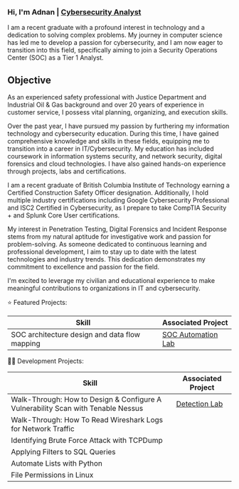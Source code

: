### Hi, I'm Adnan | <a href="https://www.linkedin.com/in/adnan-a-59151028b/" rel="nofollow">Cybersecurity Analyst</a>

I am a recent graduate with a profound interest in technology and a dedication to solving complex problems. My journey in computer science has led me to develop a passion for cybersecurity, and I am now eager to transition into this field, specifically aiming to join a Security Operations Center (SOC) as a Tier 1 Analyst.

## Objective

As an experienced safety professional with Justice Department and Industrial Oil & Gas background and over 20 years of experience in customer service, I possess vital planning, organizing, and execution skills.

Over the past year, I have pursued my passion by furthering my information technology and cybersecurity education. During this time, I have gained comprehensive knowledge and skills in these fields, equipping me to transition into a career in IT/Cybersecurity. My education has included coursework in information systems security, and network security, digital forensics and cloud technologies. I have also gained hands-on experience through projects, labs and certifications. 
 
I am a recent graduate of British Columbia Institute of Technology earning a Certified Construction Safety Officer designation. Additionally, I hold multiple industry certifications including Google Cybersecurity Professional and ISC2 Certified in Cybersecurity, as I prepare to take CompTIA Security + and Splunk Core User certifications. 
 
My interest in Penetration Testing, Digital Forensics and Incident Response stems from my natural aptitude for investigative work and passion for problem-solving. As someone dedicated to continuous learning and professional development, I aim to stay up to date with the latest technologies and industry trends. This dedication demonstrates my commitment to excellence and passion for the field. 
 
I'm excited to leverage my civilian and educational experience to make meaningful contributions to organizations in IT and cybersecurity.

⭐ Featured Projects:

| Skill                                                                            | Associated Project                             |
| -------------------------------------------------------------------------------- | ---------------------------------------------- |
| SOC architecture design and data flow mapping                                    | <a href="[https://google.com](https://github.com/CAdnany/socautolab)">SOC Automation Lab</a>|


👨‍💻 Development Projects:

| Skill                                                                            | Associated Project                             |
| -------------------------------------------------------------------------------- | ---------------------------------------------- |
| Walk-Through: How to Design & Configure A Vulnerability Scan with Tenable Nessus | <a href="https://google.com">Detection Lab</a> |
| Walk-Through: How To Read Wireshark Logs for Network Traffic                     |                                                |
| Identifying Brute Force Attack with TCPDump                                      |                                                |
| Applying Filters to SQL Queries                                                  |                                                |
| Automate Lists with Python                                                       |                                                |
| File Permissions in Linux                                                        |                                                |
